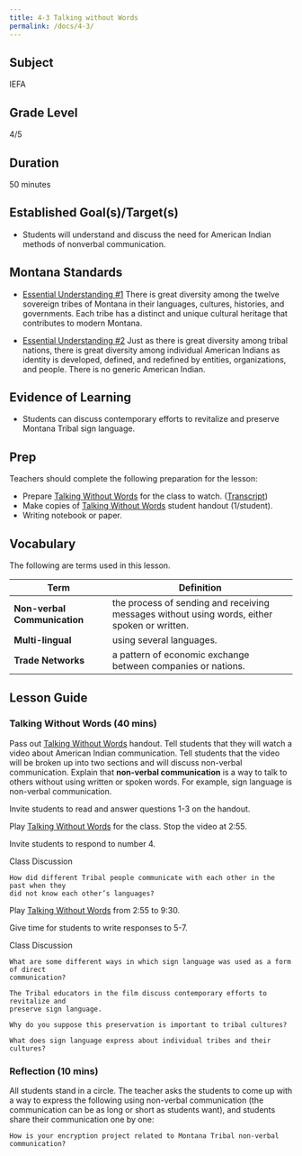 ```yaml
---
title: 4-3 Talking without Words
permalink: /docs/4-3/
---
```

## Subject
IEFA

## Grade Level
4/5    

## Duration
50 minutes

## Established Goal(s)/Target(s)
-	Students will understand and discuss the need for American Indian methods of nonverbal communication.

## Montana Standards
- <u>Essential Understanding #1</u> There is great diversity among the twelve sovereign tribes of Montana in their languages, cultures, histories, and governments. Each tribe has a distinct and unique cultural heritage that contributes to modern Montana.

- <u>Essential Understanding #2</u> Just as there is great diversity among tribal nations, there is great diversity among individual American Indians as identity is developed, defined, and redefined by entities, organizations, and people. There is no generic American Indian.  

## Evidence of Learning
- Students can discuss contemporary efforts to revitalize and preserve Montana Tribal sign language.

## Prep
Teachers should complete the following preparation for the lesson:

- Prepare [Talking Without Words](https://www.youtube.com/watch?v=19ZU6Lh1IQg) for the class to watch. ([Transcript](../4-3-t1/))
- Make copies of [Talking Without Words](../resources/4-3_talking-without-words.pdf) student handout (1/student).
- Writing notebook or paper.

## Vocabulary
The following are terms used in this lesson.

Term | Definition
-- | --
**Non-verbal Communication**  |  the process of sending and receiving messages without using words, either spoken or written.
**Multi-lingual**  |  using several languages.
**Trade Networks**  |  a pattern of economic exchange between companies or nations.

## Lesson Guide

### Talking Without Words (40 mins)
Pass out [Talking Without Words](../resources/4-3_talking-without-words.pdf) handout. Tell students that they will watch a video about American Indian communication. Tell students that the video will be broken up into two sections and will discuss non-verbal communication. Explain that **non-verbal communication** is a way to talk to others without using written or spoken words. For example, sign language is non-verbal communication.

Invite students to read and answer questions 1-3 on the handout.

Play [Talking Without Words](https://www.youtube.com/watch?v=19ZU6Lh1IQg) for the class. Stop the video at 2:55.

Invite students to respond to number 4.

Class Discussion
```
How did different Tribal people communicate with each other in the past when they
did not know each other’s languages?  
```
Play [Talking Without Words](https://www.youtube.com/watch?v=19ZU6Lh1IQg) from 2:55 to 9:30.

Give time for students to write responses to 5-7.

Class Discussion
```
What are some different ways in which sign language was used as a form of direct
communication?  

The Tribal educators in the film discuss contemporary efforts to revitalize and
preserve sign language.  

Why do you suppose this preservation is important to tribal cultures?  

What does sign language express about individual tribes and their cultures?
```

### Reflection (10 mins)
All students stand in a circle. The teacher asks the students to come up with a way to express the following using non-verbal communication (the communication can be as long or short as students want), and students share their communication one by one:
```
How is your encryption project related to Montana Tribal non-verbal communication?
```
